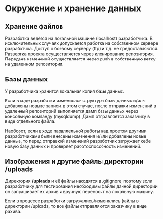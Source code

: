 # Окружение и хранение данных

## Хранение файлов

Разработка ведётся на локальной машине (localhost) разработчика.
В исключительных случаях допускается работка на собственном сервере разработчка.
Доступ к боевому серверу (ftp) и т.д. не предоставляются.
Развертка проекта осуществляется через клонирование репозитория. Передача изменений осуществляется через push в
собственную ветку на удаленном репозитории.

## Базы данных

У разработчика хранится локальная копия базы данных.

Если в ходе разработки изменилась структура базы данных и/или
добавлены новыве записи, в этом случае, после отправки изменений в удаленный репозиторий выполняется дамп базы данных
через консольную компанду (mysqldump). Дамп отправляется заказчику в виде отдельного файла.

Наоборот, если в ходе параллельной работы над проетом другими разработчиками были внесены изменения и/или добавлены 
новые данные, то перед отправкой изменений разработчик загружает себе новую базу данных и проверяет работоспособность
изменений.

## Изображения и другие файлы директории /uploads

Директория **/uploads** и её файлы находятся в .gitignore, поэтому если разработчику для тестирования необходимы файлы
данной директории он запрашивает их архив и вручную переносит на локальную машину.

Если в процессе разработки загружались/изменялись файлы в директории /uploads, то все файлы отправляются заказчику в виде рахива.